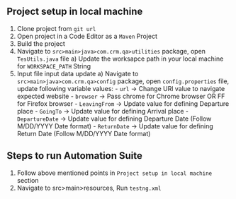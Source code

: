 ## Project setup in local machine

1. Clone project from `git url`
2. Open project in a Code Editor as a `Maven` Project
3. Build the project
4. Navigate to `src>main>java>com.crm.qa>utilities` package, open `TesUtils.java` file
   a) Update the worksapce path in your local machine for `WORKSPACE_PATH` String
5. Input file input data update
    a) Navigate to `src>main>java>com.crm.qa>config` package, open `config.properties` file, update following variable values:
        - `url` -> Change URl value to navigate expected website
        - `browser` -> Pass chrome for Chrome browser OR FF for Firefox browser
        - `LeavingFrom` -> Update value for defining Departure place
        - `GoingTo` -> Update value for defining Arrival place
        - `DepartureDate` -> Update value for defining Departure Date (Follow M/DD/YYYY Date format)
        - `ReturnDate` -> Update value for defining Return Date (Follow M/DD/YYYY Date format)

## Steps to run Automation Suite

1. Follow above mentioned points in `Project setup in local machine` section
2. Navigate to src>main>resources, Run `testng.xml`